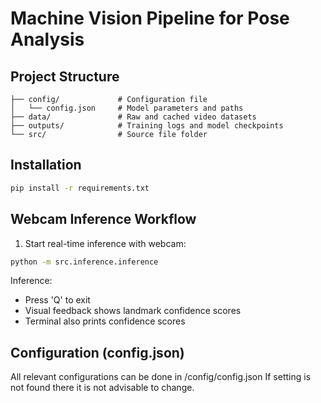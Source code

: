 # Machine Vision Pipeline for Pose Analysis

## Project Structure
```
├── config/             # Configuration file
│   └── config.json     # Model parameters and paths
├── data/               # Raw and cached video datasets
├── outputs/            # Training logs and model checkpoints
└── src/                # Source file folder
```

## Installation
```bash
pip install -r requirements.txt
```

## Webcam Inference Workflow
1. Start real-time inference with webcam:
```bash
python -m src.inference.inference
```


Inference:
- Press 'Q' to exit
- Visual feedback shows landmark confidence scores
- Terminal also prints confidence scores

## Configuration (config.json)
All relevant configurations can be done in /config/config.json
If setting is not found there it is not advisable to change.